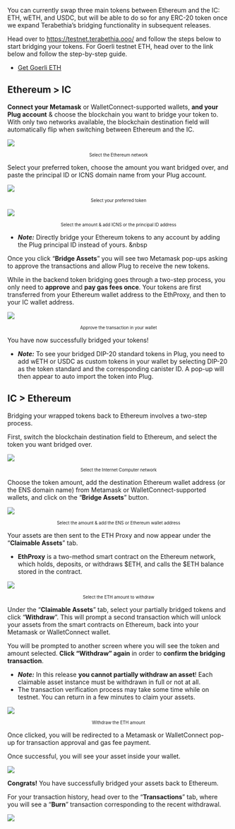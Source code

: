 You can currently swap three main tokens between Ethereum and the IC: ETH, wETH, and USDC, but will be able to do so for any ERC-20 token once we expand Terabethia’s bridging functionality in subsequent releases.

Head over to https://testnet.terabethia.ooo/ and follow the steps below to start bridging your tokens. For Goerli testnet ETH, head over to the link below and follow the step-by-step guide.

  * [Get Goerli ETH](https://goerlifaucet.com/)

## Ethereum > IC
**Connect your Metamask** or WalletConnect-supported wallets, **and your Plug account** & choose the blockchain you want to bridge your token to. With only two networks available, the blockchain destination field will automatically flip when switching between Ethereum and the IC.

![](../imgs/eth-ic-network-selector.png)

<center><sub><sup>Select the Ethereum network</sub></sup></center>

Select your preferred token, choose the amount you want bridged over, and paste the principal ID or ICNS domain name from your Plug account.

![](../imgs/asset-selection.png)

<center><sub><sup>Select your preferred token</sub></sup></center>

![](../imgs/eth-amount-selection.png)

<center><sub><sup>Select the amount & add ICNS or the principal ID address</sub></sup></center>

- ***Note:*** Directly bridge your Ethereum tokens to any account by adding the Plug principal ID instead of yours.
&nbsp

Once you click “**Bridge Assets**” you will see two Metamask pop-ups asking to approve the transactions and allow Plug to receive the new tokens. 

While in the backend token bridging goes through a two-step process, you only need to **approve** and **pay gas fees once**. Your tokens are first transferred from your Ethereum wallet address to the EthProxy, and then to your IC wallet address.

![](../imgs/brdige-metamask-popup.png)

<center><sub><sup>Approve the transaction in your wallet</sub></sup></center>

You have now successfully bridged your tokens!

- ***Note:*** To see your bridged DIP-20 standard tokens in Plug, you need to add wETH or USDC as custom tokens in your wallet by selecting DIP-20 as the token standard and the corresponding canister ID. A pop-up will then appear to auto import the token into Plug.




## IC > Ethereum

Bridging your wrapped tokens back to Ethereum involves a two-step process.

First, switch the blockchain destination field to Ethereum, and select the token you want bridged over. 

![](../imgs/ic-eth-network-selector.png)

<center><sub><sup>Select the Internet Computer network</sub></sup></center>

Choose the token amount, add the destination Ethereum wallet address (or the ENS domain name) from Metamask or WalletConnect-supported wallets, and click on the “**Bridge Assets**” button.

![](../imgs/ic-amount-selection.png)

<center><sub><sup>Select the amount & add the ENS or Ethereum wallet address</sub></sup></center>


Your assets are then sent to the ETH Proxy and now appear under the “**Claimable Assets**” tab. 

- ****EthProxy**** is a two-method smart contract on the Ethereum network, which holds, deposits, or withdraws $ETH, and calls the $ETH balance stored in the contract.

![](../imgs/claimable-assets-tab.png)

<center><sub><sup>Select the ETH amount to withdraw</sub></sup></center>

Under the “**Claimable Assets**” tab, select your partially bridged tokens and click “**Withdraw**”. This will prompt a second transaction which will unlock your assets from the smart contracts on Ethereum, back into your Metamask or WalletConnect wallet. 

You will be prompted to another screen where you will see the token and amount selected. **Click “Withdraw” again** in order to **confirm the bridging transaction**.

- ***Note:***  In this release **you cannot partially withdraw an asset**! Each claimable asset instance must be withdrawn in full or not at all.
- The transaction verification process may take some time while on testnet. You can return in a few minutes to claim your assets.

![](../imgs/withdraw-step-2.png)


<center><sub><sup>Withdraw the ETH amount</sub></sup></center>

Once clicked, you will be redirected to a Metamask or WalletConnect pop-up for transaction approval and gas fee payment.

Once successful, you will see your asset inside your wallet.

![](../imgs/Withdraw-to-eth-metamask-Pop-up.png)

**Congrats!** You have successfully bridged your assets back to Ethereum.

For your transaction history, head over to the “**Transactions**” tab, where you will see a “**Burn**” transaction corresponding to the recent withdrawal.

![](../imgs/transaction-tab-burn.png)

